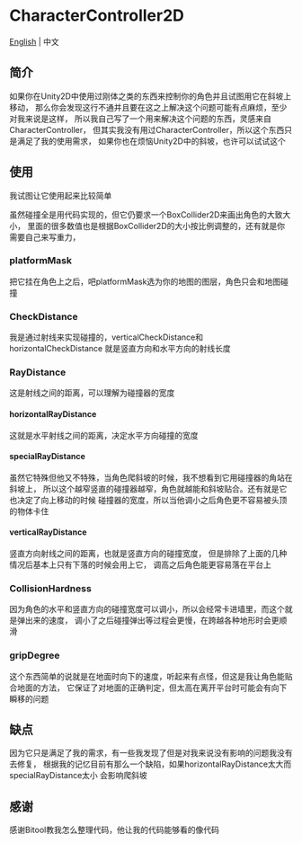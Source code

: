 # CharacterController2D
[English](README.md) | 中文

## 简介

如果你在Unity2D中使用过刚体之类的东西来控制你的角色并且试图用它在斜坡上移动，
那么你会发现这行不通并且要在这之上解决这个问题可能有点麻烦，至少对我来说是这样，
所以我自己写了一个用来解决这个问题的东西，灵感来自CharacterController，
但其实我没有用过CharacterController，所以这个东西只是满足了我的使用需求，
如果你也在烦恼Unity2D中的斜坡，也许可以试试这个


## 使用
我试图让它使用起来比较简单

虽然碰撞全是用代码实现的，但它仍要求一个BoxCollider2D来画出角色的大致大小，
里面的很多数值也是根据BoxCollider2D的大小按比例调整的，还有就是你需要自己来写重力，


### platformMask
把它挂在角色上之后，吧platformMask选为你的地图的图层，角色只会和地图碰撞


### CheckDistance
我是通过射线来实现碰撞的，verticalCheckDistance和horizontalCheckDistance
就是竖直方向和水平方向的射线长度


### RayDistance
这是射线之间的距离，可以理解为碰撞器的宽度

#### horizontalRayDistance
这就是水平射线之间的距离，决定水平方向碰撞的宽度

#### specialRayDistance
虽然它特殊但他又不特殊，当角色爬斜坡的时候，我不想看到它用碰撞器的角站在斜坡上，
所以这个越窄竖直的碰撞器越窄，角色就越能和斜坡贴合。还有就是它也决定了向上移动的时候
碰撞器的宽度，所以当他调小之后角色更不容易被头顶的物体卡住

#### verticalRayDistance
竖直方向射线之间的距离，也就是竖直方向的碰撞宽度，
但是排除了上面的几种情况后基本上只有下落的时候会用上它，
调高之后角色能更容易落在平台上

### CollisionHardness
因为角色的水平和竖直方向的碰撞宽度可以调小，所以会经常卡进墙里，而这个就是弹出来的速度，
调小了之后碰撞弹出等过程会更慢，在跨越各种地形时会更顺滑

### gripDegree
这个东西简单的说就是在地面时向下的速度，听起来有点怪，但这是我让角色能贴合地面的方法，
它保证了对地面的正确判定，但太高在离开平台时可能会有向下瞬移的问题


## 缺点
因为它只是满足了我的需求，有一些我发现了但是对我来说没有影响的问题我没有去修复，
根据我的记忆目前有那么一个缺陷，如果horizontalRayDistance太大而specialRayDistance太小
会影响爬斜坡


## 感谢
感谢Bitool教我怎么整理代码，他让我的代码能够看的像代码